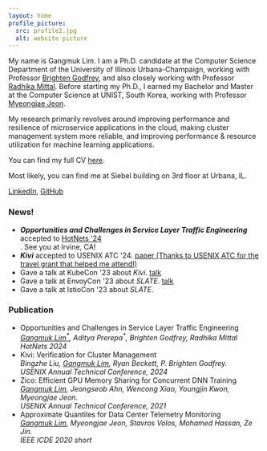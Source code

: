 ```yaml
---
layout: home
profile_picture:
  src: profile2.jpg
  alt: website picture
---
```


<p>
 My name is Gangmuk Lim. I am a Ph.D. candidate at the Computer Science Department of the University of Illinois Urbana-Champaign, working with Professor <a href="https://pbg.cs.illinois.edu">Brighten Godfrey</a>, and also closely working with Professor <a href="https://radhikam.web.illinois.edu/">Radhika Mittal</a>. Before starting my Ph.D., I earned my Bachelor and Master at the Computer Science at UNIST, South Korea, working with Professor <a href="https://sites.google.com/site/myeongjae/">Myeongjae Jeon</a>.
</p>

<p>
My research primarily revolves around improving performance and resilience of microservice applications in the cloud, making cluster management system more reliable, and improving performance & resource utilization for machine learning applications. 
</p>

<!-- <p>
The most recent research project focuses on optimizing request routing in microservice applications in multi-cluster environment to minimize end-to-end latency and egress bandwidht costs associated with large scale microservice applications spanning geo-distributed multiple clusters in the cloud.
</p>

<p>
Previously, I also worked on building a resource efficient machine learning training system with smart GPU sharing (co-locating multiple DNN training jobs within a GPU) and improves throughput with higher GPU resource utilization.
</p> -->

<p>
 You can find my full CV
 <a href="http://gangmuk.github.io/cv.pdf">here</a>.<br>

Most likely, you can find me at Siebel building on 3rd floor at Urbana, IL.<br>

 <a href="http://linkedin.com/in/gangmuk">LinkedIn</a>, <a href="http://github.com/gangmuk">GitHub</a>
</p>


### News!
<!-- You can add news items here -->

<ul>
  <li><em><b>Opportunities and Challenges in Service Layer Traffic Engineering</b></em> accepted to <a href="https://conferences.sigcomm.org/hotnets/2024/accepted.html">HotNets '24</a></li>. See you at Irvine, CA!
  <li><em><b>Kivi</b></em> accepted to USENIX ATC '24. <a href="https://www.usenix.org/conference/atc24/presentation/liu-bingzhe">paper (Thanks to USENIX ATC for the travel grant that helped me attend!)</a></li>
  <li>Gave a talk at KubeCon '23 about <em>Kivi</em>. <a href="https://www.youtube.com/watch?v=EEj8ptQmZmY&t=1s">talk</a></li>
  <li>Gave a talk at EnvoyCon '23 about <em>SLATE</em>. <a href="https://youtu.be/iBQaaGBQVMA?si=8dB91JyVAFoTUVUj">talk</a></li>
  <li>Gave a talk at IstioCon '23 about <em>SLATE</em>. </li>
</ul>

### Publication
<!-- You can add news items here -->
<style>
  li br {
    margin-bottom: 0px; /* Reduces space below the break */
    line-height: 1; /* Adjusts the line height for tighter spacing */
  }
</style>

<ul>
  <li>Opportunities and Challenges in Service Layer Traffic Engineering<br>
      <i><ins>Gangmuk Lim<sup>*</sup></ins>, Aditya Prerepa<sup>*</sup>, Brighten Godfrey, Radhika Mittal</i><br>
      <i>HotNets 2024</i></li>
  <li>Kivi: Verification for Cluster Management<br>
      <i>Bingzhe Liu, <ins>Gangmuk Lim</ins>, Ryan Beckett, P. Brighten Godfrey.</i><br>
      <i>USENIX Annual Technical Conference, 2024</i></li>
  <li>Zico: Efficient GPU Memory Sharing for Concurrent DNN Training<br>
      <i><ins>Gangmuk Lim</ins>, Jeongseob Ahn, Wencong Xiao, Youngjin Kwon, Myeongjae Jeon.</i><br>
      <i>USENIX Annual Technical Conference, 2021</i></li>
  <li>Approximate Quantiles for Data Center Telemetry Monitoring<br>
      <i><ins>Gangmuk Lim</ins>, Myeongjae Jeon, Stavros Volos, Mohamed Hassan, Ze Jin.</i><br>
      <i>IEEE ICDE 2020 short</i></li>
</ul>